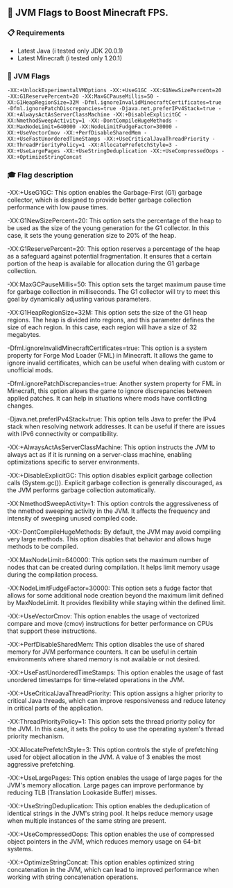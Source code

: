 ## 🚀 JVM Flags to Boost Minecraft FPS.

### 📋 Requirements
- Latest Java (i tested only JDK 20.0.1)
- Latest Minecraft (i tested only 1.20.1)

### 🧩 JVM Flags
```
-XX:+UnlockExperimentalVMOptions -XX:+UseG1GC -XX:G1NewSizePercent=20 -XX:G1ReservePercent=20 -XX:MaxGCPauseMillis=50 -XX:G1HeapRegionSize=32M -Dfml.ignoreInvalidMinecraftCertificates=true -Dfml.ignorePatchDiscrepancies=true -Djava.net.preferIPv4Stack=true -XX:+AlwaysActAsServerClassMachine -XX:+DisableExplicitGC -XX:NmethodSweepActivity=1 -XX:-DontCompileHugeMethods -XX:MaxNodeLimit=640000 -XX:NodeLimitFudgeFactor=30000 -XX:+UseVectorCmov -XX:+PerfDisableSharedMem -XX:+UseFastUnorderedTimeStamps -XX:+UseCriticalJavaThreadPriority -XX:ThreadPriorityPolicy=1 -XX:AllocatePrefetchStyle=3 -XX:+UseLargePages -XX:+UseStringDeduplication -XX:+UseCompressedOops -XX:+OptimizeStringConcat
```

### 🎓 Flag description
-XX:+UseG1GC: This option enables the Garbage-First (G1) garbage collector, which is designed to provide better garbage collection performance with low pause times.

-XX:G1NewSizePercent=20: This option sets the percentage of the heap to be used as the size of the young generation for the G1 collector. In this case, it sets the young generation size to 20% of the heap.

-XX:G1ReservePercent=20: This option reserves a percentage of the heap as a safeguard against potential fragmentation. It ensures that a certain portion of the heap is available for allocation during the G1 garbage collection.

-XX:MaxGCPauseMillis=50: This option sets the target maximum pause time for garbage collection in milliseconds. The G1 collector will try to meet this goal by dynamically adjusting various parameters.

-XX:G1HeapRegionSize=32M: This option sets the size of the G1 heap regions. The heap is divided into regions, and this parameter defines the size of each region. In this case, each region will have a size of 32 megabytes.

-Dfml.ignoreInvalidMinecraftCertificates=true: This option is a system property for Forge Mod Loader (FML) in Minecraft. It allows the game to ignore invalid certificates, which can be useful when dealing with custom or unofficial mods.

-Dfml.ignorePatchDiscrepancies=true: Another system property for FML in Minecraft, this option allows the game to ignore discrepancies between applied patches. It can help in situations where mods have conflicting changes.

-Djava.net.preferIPv4Stack=true: This option tells Java to prefer the IPv4 stack when resolving network addresses. It can be useful if there are issues with IPv6 connectivity or compatibility.

-XX:+AlwaysActAsServerClassMachine: This option instructs the JVM to always act as if it is running on a server-class machine, enabling optimizations specific to server environments.

-XX:+DisableExplicitGC: This option disables explicit garbage collection calls (System.gc()). Explicit garbage collection is generally discouraged, as the JVM performs garbage collection automatically.

-XX:NmethodSweepActivity=1: This option controls the aggressiveness of the nmethod sweeping activity in the JVM. It affects the frequency and intensity of sweeping unused compiled code.

-XX:-DontCompileHugeMethods: By default, the JVM may avoid compiling very large methods. This option disables that behavior and allows huge methods to be compiled.

-XX:MaxNodeLimit=640000: This option sets the maximum number of nodes that can be created during compilation. It helps limit memory usage during the compilation process.

-XX:NodeLimitFudgeFactor=30000: This option sets a fudge factor that allows for some additional node creation beyond the maximum limit defined by MaxNodeLimit. It provides flexibility while staying within the defined limit.

-XX:+UseVectorCmov: This option enables the usage of vectorized compare and move (cmov) instructions for better performance on CPUs that support these instructions.

-XX:+PerfDisableSharedMem: This option disables the use of shared memory for JVM performance counters. It can be useful in certain environments where shared memory is not available or not desired.

-XX:+UseFastUnorderedTimeStamps: This option enables the usage of fast unordered timestamps for time-related operations in the JVM.

-XX:+UseCriticalJavaThreadPriority: This option assigns a higher priority to critical Java threads, which can improve responsiveness and reduce latency in critical parts of the application.

-XX:ThreadPriorityPolicy=1: This option sets the thread priority policy for the JVM. In this case, it sets the policy to use the operating system's thread priority mechanism.

-XX:AllocatePrefetchStyle=3: This option controls the style of prefetching used for object allocation in the JVM. A value of 3 enables the most aggressive prefetching.

-XX:+UseLargePages: This option enables the usage of large pages for the JVM's memory allocation. Large pages can improve performance by reducing TLB (Translation Lookaside Buffer) misses.

-XX:+UseStringDeduplication: This option enables the deduplication of identical strings in the JVM's string pool. It helps reduce memory usage when multiple instances of the same string are present.

-XX:+UseCompressedOops: This option enables the use of compressed object pointers in the JVM, which reduces memory usage on 64-bit systems.

-XX:+OptimizeStringConcat: This option enables optimized string concatenation in the JVM, which can lead to improved performance when working with string concatenation operations.

